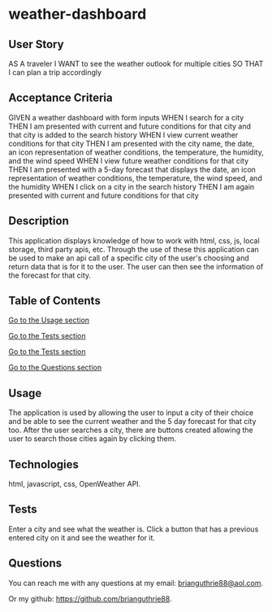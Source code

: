 # weather-dashboard

## User Story
AS A traveler
I WANT to see the weather outlook for multiple cities
SO THAT I can plan a trip accordingly

## Acceptance Criteria
GIVEN a weather dashboard with form inputs
WHEN I search for a city
THEN I am presented with current and future conditions for that city and that city is added to the search history
WHEN I view current weather conditions for that city
THEN I am presented with the city name, the date, an icon representation of weather conditions, the temperature, the humidity, and the wind speed
WHEN I view future weather conditions for that city
THEN I am presented with a 5-day forecast that displays the date, an icon representation of weather conditions, the temperature, the wind speed, and the humidity
WHEN I click on a city in the search history
THEN I am again presented with current and future conditions for that city

## Description
This application displays knowledge of how to work with html, css, js, local storage, third party apis, etc. Through the use of these this application can be used to make an api call of a specific city of the user's choosing and return data that is for it to the user. The user can then see the information of the forecast for that city.


## Table of Contents

[Go to the Usage section](##Usage)

[Go to the Tests section](##Technologies)

[Go to the Tests section](##Tests)

[Go to the Questions section](##Questions)


## Usage
The application is used by allowing the user to input a city of their choice and be able to see the current weather and the 5 day forecast for that city too. After the user searches a city, there are buttons created allowing the user to search those cities again by clicking them.

## Technologies
html, javascript, css, OpenWeather API.

## Tests
Enter a city and see what the weather is. Click a button that has a previous entered city on it and see the weather for it.

## Questions
You can reach me with any questions at my email: brianguthrie88@aol.com.

Or my github: https://github.com/brianguthrie88.